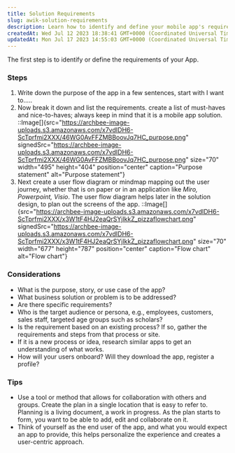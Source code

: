 ```yaml
---
title: Solution Requirements
slug: awik-solution-requirements
description: Learn how to identify and define your mobile app's requirements with this comprehensive step-by-step guide. From determining its purpose to creating user flow diagrams and considering target audience and existing processes, this document offers valuable i
createdAt: Wed Jul 12 2023 18:38:41 GMT+0000 (Coordinated Universal Time)
updatedAt: Mon Jul 17 2023 14:55:03 GMT+0000 (Coordinated Universal Time)
---
```


The first step is to identify or define the requirements of your App.&#x20;

### Steps

1. Write down the purpose of the app in a few sentences, start with I want to.....&#x20;
2. Now break it down and list the requirements. create a list of must-haves and nice-to-haves; always keep in mind that it is a mobile app solution.
   ::Image[]{src="https://archbee-image-uploads.s3.amazonaws.com/x7vdIDH6-ScTprfmi2XXX/46WG0AvFFZMBBoovJq7HC_purpose.png" signedSrc="https://archbee-image-uploads.s3.amazonaws.com/x7vdIDH6-ScTprfmi2XXX/46WG0AvFFZMBBoovJq7HC_purpose.png" size="70" width="495" height="404" position="center" caption="Purpose statement" alt="Purpose statement"}
3. Next create a user flow diagram or mindmap mapping out the user journey, whether that is on paper or in an application like *Miro, Powerpoint, Visio*. The user flow diagram helps later in the solution design, to plan out the screens of the app.
   ::Image[]{src="https://archbee-image-uploads.s3.amazonaws.com/x7vdIDH6-ScTprfmi2XXX/x3W1tF4HJ2eaQrSYjlkkZ_pizzaflowchart.png" signedSrc="https://archbee-image-uploads.s3.amazonaws.com/x7vdIDH6-ScTprfmi2XXX/x3W1tF4HJ2eaQrSYjlkkZ_pizzaflowchart.png" size="70" width="677" height="787" position="center" caption="Flow chart" alt="Flow chart"}

### Considerations

- What is the purpose, story, or use case of the app?&#x20;
- What business solution or problem is to be addressed?
- Are there specific requirements?
- Who is the target audience or persona, e.g., employees, customers, sales staff, targeted age groups such as scholars?
- Is the requirement based on an existing process? If so, gather the requirements and steps from that process or site.
- If it is a new process or idea, research similar apps to get an understanding of what works.
- How will your users onboard?  Will they download the app, register a profile?

### Tips

- Use a tool or method that allows for collaboration with others and groups. Create the plan in a single location that is easy to refer to. Planning is a living document, a work in progress. As the plan starts to form, you want to be able to add, edit and collaborate on it.&#x20;
- Think of yourself as the end user of the app, and what you would expect an app to provide, this helps personalize the experience and creates a user-centric approach.&#x20;

